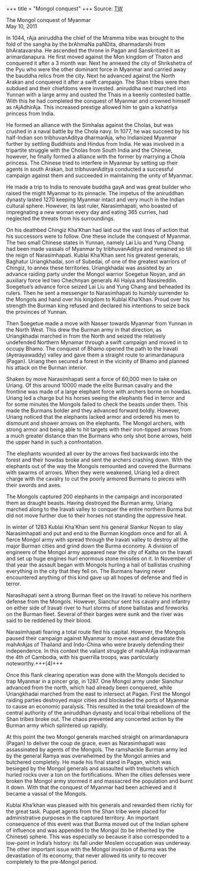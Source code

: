 +++
title = "Mongol conquest"
+++
Source: [TW](https://musingsofhh.wordpress.com/2011/05/10/the-mongol-conquest-of-myanmar/)

The Mongol conquest of Myanmar  
May 10, 2011

In 1044, rAja aniruddha the chief of the Mramma tribe was brought to the fold of the sangha by the brAhmaNa paNDita, dharmadarshi from bhAratavarsha. He ascended the throne in Pagan and Sanskritized it as arimardanapura. He first moved against the Mon kingdom of Thaton and conquered it after a 3 month war. Next he annexed the city of Shrikshetra of the Pyu who were the other dominant force in Myanmar and carried away the bauddha relics from the city. Next he advanced against the North Arakan and conquered it after a swift campaign. The Shan tribes were then subdued and their chiefdoms were invested. aniruddha next marched into Yunnan with a large army and ousted the Thais in a keenly contested battle. With this he had completed the conquest of Myanmar and crowned himself as rAjAdhirAja. This increased prestige allowed him to gain a kshatriya princess from India. 

He formed an alliance with the Simhalas against the Cholas, but was crushed in a naval battle by the Chola navy. In 1077, he was succeed by his half-Indian son tribhuvanAditya dharmarAja, who Indianized Myanmar further by settling Buddhists and Hindus from India. He was involved in a tripartite struggle with the Cholas from South India and the Chinese, however, he finally formed a alliance with the former by marrying a Chola princess. The Chinese tried to interfere in Myanmar by setting up their agents in south Arakan, but tribhuvanAditya conducted a successful campaign against them and succeeded in maintaining the unity of Myanmar. 

He made a trip to India to renovate buddha gayA and was great builder who raised the might Myanmar to its pinnacle. The impetus of the aniruddhan dynasty lasted 1270 keeping Myanmar intact and very much in the Indian cultural sphere. However, its last ruler, Narasimhapati, who boasted of impregnating a new woman every day and eating 365 curries, had neglected the threats from his surroundings.

On his deathbed Chingiz Kha’Khan had laid out the vast lines of action that his successors were to follow. One these include the conquest of Myanmar. The two small Chinese states in Yunnan, namely Lai Liu and Yung Chang had been made vassals of Myanmar by tribhuvanAditya and remained so till the reign of Narasimhapati. Kublai Kha’Khan sent his greatest generals, Baghatur Uriangkhadai, son of Subedai, of one of the greatest warriors of Chingiz, to annex these territories. Uriangkhadai was assisted by an advance raiding party under the Mongol warrior Soegetue Noyan, and an auxiliary force led two Chechnyan generals Ali Haiya and Nassireddin. Soegetue’s advance force seized Lai Liu and Yung Chang and beheaded its rulers. Then he sent a messenger to Narasimhapati to humbly surrender to the Mongols and hand over his kingdom to Kublai Kha’Khan. Proud over his strength the Burman king refused and declared his intentions to seize back the provinces of Yunnan. 

Then Soegetue made a move with Nasser towards Myanmar from Yunnan in the North West. This drew the Burman army in that direction, as Uriangkhadai marched in from the North and seized the relatively undefended Northern Mynamar through a swift campaign and moved in to occupy Bhamo. The conquest of Bhamo opened the path to the Iravati (Ayerayawaddy) valley and gave them a straight route to arimardanapura (Pagan). Uriang then secured a forest in the vicinity of Bhamo and planned his attack on the Burman interior. 

Shaken by move Narasimhapati sent a force of 60,000 men to take on Uriang. Of this around 10000 made the elite Burman cavalry and the frontline was made of a large elephant force with archers borne on howdas. Uriang led a charge but his horses seeing the elephants fled in terror and for some minutes the Mongols failed to check the beasts under them. This made the Burmans bolder and they advanced forward boldly. However, Uriang noticed that the elephants lacked armor and ordered his men to dismount and shower arrows on the elephants. The Mongol archers, with strong armor and being able to hit targets with their iron-tipped arrows from a much greater distance than the Burmans who only shot bone arrows, held the upper hand in such a confrontation. 

The elephants wounded all over by the arrows fled backwards into the forest and their howdas broke and sent the archers crashing down. With the elephants out of the way the Mongols remounted and covered the Burmans with swarms of arrows. When they were weakened, Uriang led a direct charge with the cavalry to cut the poorly armored Burmans to pieces with their swords and axes. 

The Mongols captured 200 elephants in the campaign and incorporated them as draught beasts. Having destroyed the Burman army, Uriang marched along to the Iravati valley to conquer the entire northern Burma but did not move further due to their horses not standing the oppressive heat.

In winter of 1283 Kublai Kha’Khan sent his general Siankur Noyan to slay Narasimhapati and put and end to the Burman kingdom once and for all. A fierce Mongol army with spread through the Iravati valley to destroy all the major Burman cities and grind down the Burma economy. A division of engineers of the Mongol army appeared near the city of Katha on the Iravati and set up huge engines hurl enormous stone missiles on it. In November of that year the assault began with Mongols hurling a hail of ballistas crushing everything in the city that they fell on. The Burmans having never encountered anything of this kind gave up all hopes of defense and fled in terror. 

Narasihapati sent a strong Burman fleet on the Iravati to relieve his northern defense from the Mongols. However, Sianchur sent his cavalry and infantry on either side of Iravati river to hurl storms of stone ballistas and fireworks on the Burman fleet. Several of their barges were sunk and the river was said to be reddened by their blood. 

Narasimhapati fearing a total route fled his capital. However, the Mongols paused their campaign against Myanmar to move east and devastate the mahArAjas of Thailand and Indo-China who were bravely defending their independence. In this context the valiant struggle of mahArAja indravarman the 4th of Cambodia, with his guerrilla troops, was particularly noteworthy.+++(4)+++

Once this flank clearing operation was done with the Mongols decided to trap Myanmar in a pincer grip, in 1287. One Mongol army under Sianchur advanced from the north, which had already been conquered, while Uriangkhadai marched from the east to intersect at Pagan. First the Mongol raiding parties destroyed major cities and blockaded the ports of Myanmar to cause an economic paralysis. This resulted in the total breakdown of the central authority of the aniruddhan dynasty and local tribal rebellions of the Shan tribes broke out. The chaos prevented any concerted action by the Burman army which splintered up rapidly. 

At this point the two Mongol generals marched straight on arimardanapura (Pagan) to deliver the coup de grace, even as Narasimhapati was assassinated by agents of the Mongols. The ramshackle Burman army led by the general Ramya was overwhelmed by the Mongol armies and butchered completely. He made his final stand in Pagan, which was besieged by the Mongol generals and assaulted with trebuchets which hurled rocks over a ton on the fortifications. When the cities defenses were broken the Mongol army stormed it and massacred the population and burnt it down. With that the conquest of Myanmar had been achieved and it became a vassal of the Mongols. 

Kublai Kha’khan was pleased with his generals and rewarded them richly for the great task. Puppet agents from the Shan tribe were placed for administrative purposes in the captured territory. An important consequence of this event was that Burma moved out of the Indian sphere of influence and was appended to the Mongol (to be inherited by the Chinese) sphere. This was especially so because it also corresponded to a low-point in India’s history: its fall under Moslem occupation was underway. The other important issue with the Mongol invasion of Burma was the devastation of its economy, that never allowed its unity to recover completely to the pre-Mongol period.

